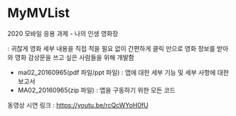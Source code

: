 # MyMVList
2020 모바일 응용 과제 - 나의 인생 영화장

: 귀찮게 영화 세부 내용을 직접 적을 필요 없이 간편하게 클릭 만으로 영화 정보를 받아와 영화 감상문을 쓰고 싶은 사람들을 위해 개발함

* ma02_20160965(pdf 파일/ppt 파일) : 앱에 대한 세부 기능 및 세부 사항에 대한 보고서
* MA02_20160965(zip 파일) : 앱을 구동하기 위한 모든 코드

동영상 시연 링크 : https://youtu.be/rcQcWYoH0fU
